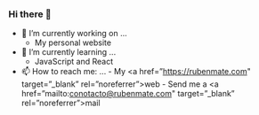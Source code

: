 ### Hi there 👋

- 🔭 I’m currently working on ...
  - My personal website
- 🌱 I’m currently learning ...
  - JavaScript and React
- 📫 How to reach me: ... - My <a href=”https://rubenmate.com" target=”\_blank” rel=”noreferrer”>web</a> - Send me a <a href=”mailto:conotacto@rubenmate.com" target=”\_blank” rel=”noreferrer”>mail</a>
<!--
**rubenmate/rubenmate** is a ✨ _special_ ✨ repository because its `README.md` (this file) appears on your GitHub profile.

Here are some ideas to get you started:

- 🔭 I’m currently working on ...
- 🌱 I’m currently learning ...
- 👯 I’m looking to collaborate on ...
- 🤔 I’m looking for help with ...
- 💬 Ask me about ...
- 📫 How to reach me: ...
- 😄 Pronouns: ...
- ⚡ Fun fact: ...
  -->
